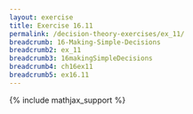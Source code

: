 ```yaml
---
layout: exercise
title: Exercise 16.11
permalink: /decision-theory-exercises/ex_11/
breadcrumb: 16-Making-Simple-Decisions
breadcrumb2: ex_11
breadcrumb3: 16makingSimpleDecisions
breadcrumb4: ch16ex11
breadcrumb5: ex16.11
---
```


{% include mathjax_support %}


